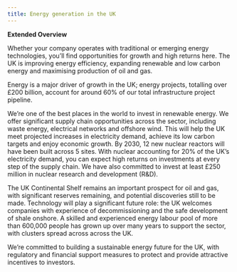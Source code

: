 ```yaml
---
title: Energy generation in the UK
---
```


**Extended Overview**

Whether your company operates with traditional or emerging energy technologies, you’ll find opportunities for growth and high returns here. The UK is improving energy efficiency, expanding renewable and low carbon energy and maximising production of oil and gas. 

Energy is a major driver of growth in the UK; energy projects, totalling over £200 billion, account for around 60% of our total infrastructure project pipeline.

We’re one of the best places in the world to invest in renewable energy. We offer significant  supply chain opportunities across the sector, including waste energy, electrical networks and offshore wind. This will help the UK meet projected increases in electricity demand, achieve its low carbon targets and enjoy economic growth.
By 2030, 12 new nuclear reactors will have been built across 5 sites. With nuclear accounting for 20% of the UK’s electricity demand, you can expect high returns on investments at every step of the supply chain. We have also committed to invest at least £250 million in nuclear research and development (R&D).

The UK Continental Shelf remains an important prospect for oil and gas, with significant reserves remaining, and potential discoveries still to be made. Technology will play a significant future role: the UK welcomes companies with experience of decommissioning and the safe development of shale onshore.
A skilled and experienced energy labour pool of more than 600,000 people has grown up over many years to support the sector, with clusters spread across across the  UK. 

We’re committed to building a sustainable energy future for the UK, with regulatory and financial support measures to protect and provide attractive incentives to investors.


